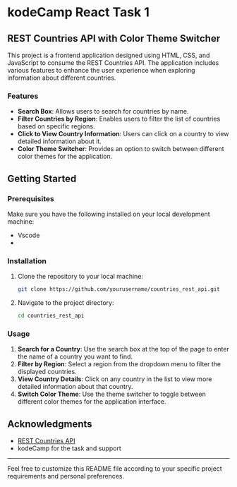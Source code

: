 # kodeCamp React Task 1

## REST Countries API with Color Theme Switcher

This project is a frontend application designed using HTML, CSS, and JavaScript to consume the REST Countries API. The application includes various features to enhance the user experience when exploring information about different countries.

### Features

- **Search Box**: Allows users to search for countries by name.
- **Filter Countries by Region**: Enables users to filter the list of countries based on specific regions.
- **Click to View Country Information**: Users can click on a country to view detailed information about it.
- **Color Theme Switcher**: Provides an option to switch between different color themes for the application.

## Getting Started

### Prerequisites

Make sure you have the following installed on your local development machine:

- Vscode
- 
### Installation

1. Clone the repository to your local machine:

   ```bash
   git clone https://github.com/yourusername/countries_rest_api.git
   ```

2. Navigate to the project directory:

   ```bash
   cd countries_rest_api
   ```

### Usage

1. **Search for a Country**: Use the search box at the top of the page to enter the name of a country you want to find.
2. **Filter by Region**: Select a region from the dropdown menu to filter the displayed countries.
3. **View Country Details**: Click on any country in the list to view more detailed information about that country.
4. **Switch Color Theme**: Use the theme switcher to toggle between different color themes for the application interface.

## Acknowledgments

- [REST Countries API](https://restcountries.com/)
- kodeCamp for the task and support

---

Feel free to customize this README file according to your specific project requirements and personal preferences.
